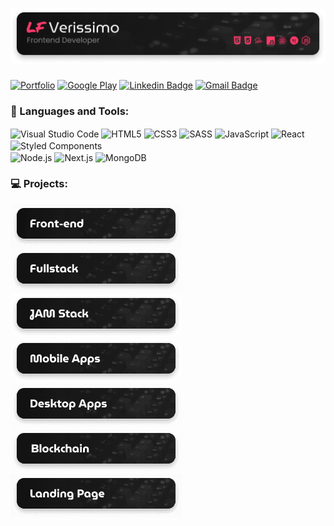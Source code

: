 # [<img alt="Logo LF Verissimo - Front-end Developer" src="./images/banner.png" />](https://lfverissimo.com)

[![Portfolio](https://img.shields.io/badge/-https://lfverissimo.com-2E2D2E?style=for-the-badge&labelColor=FD3A69&label=Portfolio&link=https://lfverissimo.com)](https://lfverissimo.com)
[![Google Play](https://img.shields.io/badge/-LF%20Verissimo-2E2D2E?style=for-the-badge&labelColor=FD3A69&logo=google-play&logoColor=white&link=https://play.google.com/store/apps/developer?id=LF+Verissimo)](https://play.google.com/store/apps/developer?id=LF+Verissimo)
[![Linkedin Badge](https://img.shields.io/badge/-LF%20Verissimo-2E2D2E?style=for-the-badge&labelColor=FD3A69&logo=linkedin&logoColor=white&link=https://www.linkedin.com/in/luiz-fernando-veríssimo-485323164)](https://www.linkedin.com/in/luiz-fernando-veríssimo-485323164)
[![Gmail Badge](https://img.shields.io/badge/-luizfverissimo@gmail.com-2E2D2E?style=for-the-badge&labelColor=FD3A69&logo=gmail&logoColor=white&link=mailto:uizfverissimo@gmail.com)](mailto:luizfverissimo@gmail.com)

### 🔧 Languages and Tools:
<img align="center" alt="Visual Studio Code" src="https://img.shields.io/badge/-VS%20Code-2E2D2E?style=flat-square&labelColor=FD3A69&logo=visual-studio-code&logoColor=white" /> <img align="center" alt="HTML5" src="https://img.shields.io/badge/-HTML5-2E2D2E?style=flat-square&labelColor=FD3A69&logo=HTML5&logoColor=white" /> <img align="center" alt="CSS3" src="https://img.shields.io/badge/-CSS3-2E2D2E?style=flat-square&labelColor=FD3A69&logo=css3&logoColor=white" /> <img align="center" alt="SASS" src="https://img.shields.io/badge/-Sass-2E2D2E?style=flat-square&labelColor=FD3A69&logo=sass&logoColor=white" /> <img align="center" alt="JavaScript" src="https://img.shields.io/badge/-JavaScript-2E2D2E?style=flat-square&labelColor=FD3A69&logo=javascript&logoColor=white" /> <img align="center" alt="React" src="https://img.shields.io/badge/-React-2E2D2E?style=flat-square&labelColor=FD3A69&logo=react&logoColor=white" /> <img align="center" alt="Styled Components" src="https://img.shields.io/badge/-Styled%20Components-2E2D2E?style=flat-square&labelColor=FD3A69&logo=styled-components&logoColor=white" /><br />
<img align="center" alt="Node.js" src="https://img.shields.io/badge/-Node.js-2E2D2E?style=flat-square&labelColor=FD3A69&logo=node.js&logoColor=white" /> <img align="center" alt="Next.js" src="https://img.shields.io/badge/-Next.js-2E2D2E?style=flat-square&labelColor=FD3A69&logo=next.js&logoColor=white" /> <img align="center" alt="MongoDB" src="https://img.shields.io/badge/-MongoDB-2E2D2E?style=flat-square&labelColor=FD3A69&logo=mongodb&logoColor=white" />
<br />


### 💻 Projects:
[<img src="/images/frontend.png" alt="frontend">](https://github.com/luizfverissimo/luizfverissimo/blob/d2cbafd35b41b75d4d2e31cb8cdd931a35f02024/frontend.md)
[<img src="/images/fullstack.png" alt="fullstack">](https://github.com/luizfverissimo/luizfverissimo/blob/d2cbafd35b41b75d4d2e31cb8cdd931a35f02024/fullstack.md) 
[<img src="/images/jamstack.png" alt="jamstack">](https://github.com/luizfverissimo/luizfverissimo/blob/d2cbafd35b41b75d4d2e31cb8cdd931a35f02024/jamstack.md)
[<img src="/images/mobile.png" alt="mobile">](https://github.com/luizfverissimo/luizfverissimo/blob/d2cbafd35b41b75d4d2e31cb8cdd931a35f02024/mobile.md)
[<img src="/images/desktop.png" alt="desktop">](https://github.com/luizfverissimo/luizfverissimo/blob/d2cbafd35b41b75d4d2e31cb8cdd931a35f02024/desktop.md)
[<img src="/images/blockchain.png" alt="Blockchain">](https://github.com/luizfverissimo/luizfverissimo/blob/d2cbafd35b41b75d4d2e31cb8cdd931a35f02024/blockchain.md)
[<img src="/images/landing.png" alt="landing">](https://github.com/luizfverissimo/luizfverissimo/blob/d2cbafd35b41b75d4d2e31cb8cdd931a35f02024/landing.md)

